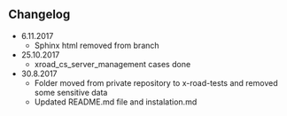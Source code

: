 ## Changelog
- 6.11.2017
   * Sphinx html removed from branch
- 25.10.2017
   *  xroad_cs_server_management cases done
- 30.8.2017
   * Folder moved from private repository to x-road-tests and removed some sensitive data
   * Updated README.md file and instalation.md
